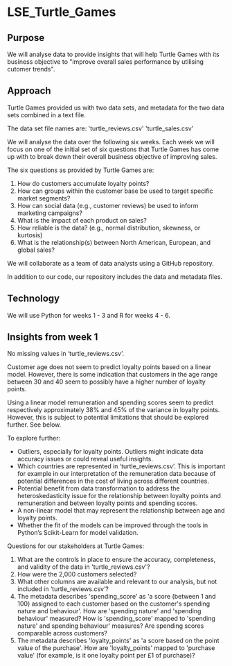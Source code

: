 # LSE_Turtle_Games

## Purpose
We will analyse data to provide insights that will help Turtle Games with its business objective to "improve overall sales performance by utilising cutomer trends".

## Approach
Turtle Games provided us with two data sets, and metadata for the two data sets combined in a text file.

The data set file names are:
'turtle_reviews.csv'
'turtle_sales.csv'

We will analyse the data over the following six weeks. Each week we will focus on one of the initial set of six questions that Turtle Games has come up with to break down their overall business objective of improving sales.

The six questions as provided by Turtle Games are:

1. How do customers accumulate loyalty points?
2. How can groups within the customer base be used to target specific market segments?
3. How can social data (e.g., customer reviews) be used to inform marketing campaigns?
4. What is the impact of each product on sales?
5. How reliable is the data? (e.g., normal distribution, skewness, or kurtosis)
6. What is the relationship(s) between North American, European, and global sales?

We will collaborate as a team of data analysts using a GitHub repository.

In addition to our code, our repository includes the data and metadata files.

## Technology
We will use Python for weeks 1 - 3 and R for weeks 4 - 6.

## Insights from week 1
No missing values in ‘turtle_reviews.csv’.

Customer age does not seem to predict loyalty points based on a linear model. However, there is some indication that customers in the age range between 30 and 40 seem to possibly have a higher number of loyalty points.

Using a linear model remuneration and spending scores seem to predict respectively approximately 38% and 45% of the variance in loyalty points. However, this is subject to potential limitations that should be explored further. See below.

To explore further:
- Outliers, especially for loyalty points. Outliers might indicate data accuracy issues or could reveal useful insights.
- Which countries are represented in ‘turtle_reviews.csv’. This is important for example in our interpretation of the remuneration data because of potential differences in the cost of living across different countries.
- Potential benefit from data transformation to address the heteroskedasticity issue for the relationship between loyalty points and remuneration and between loyalty points and spending scores.
- A non-linear model that may represent the relationship between age and loyalty points.
- Whether the fit of the models can be improved through the tools in Python’s Scikit-Learn for model validation.

Questions for our stakeholders at Turtle Games:
1.	What are the controls in place to ensure the accuracy, completeness, and validity of the data in 'turtle_reviews.csv'?
2.	How were the 2,000 customers selected?
3.	What other columns are available and relevant to our analysis, but not included in ‘turtle_reviews.csv’?
4.	The metadata describes 'spending_score' as 'a score (between 1 and 100) assigned to each customer based on the customer's spending nature and behaviour'.
How are 'spending nature' and 'spending behaviour' measured?
How is 'spending_score' mapped to 'spending nature' and spending behaviour' measures?
Are spending scores comparable across customers?
5.	The metadata describes 'loyalty_points' as 'a score based on the point value of the purchase'.
How are 'loyalty_points' mapped to 'purchase value' (for example, is it one loyalty point per £1 of purchase)?
